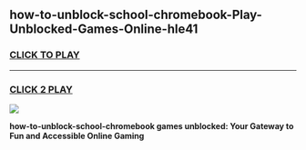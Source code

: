 
## how-to-unblock-school-chromebook-Play-Unblocked-Games-Online-hle41
<h3>
<a href="https://premium76.site?title=how-to-unblock-school-chromebook&ref=25A">CLICK TO PLAY</a></h3>
<hr>

<h3>
<a href="https://premium76.site?title=how-to-unblock-school-chromebook&ref=25A">CLICK 2 PLAY</a>
  
</h3>

<a href="https://premium76.site?title=how-to-unblock-school-chromebook&ref=25A"><img src="https://clearcache.store/games.png"></a>


**how-to-unblock-school-chromebook games unblocked: Your Gateway to Fun and Accessible Online Gaming**
